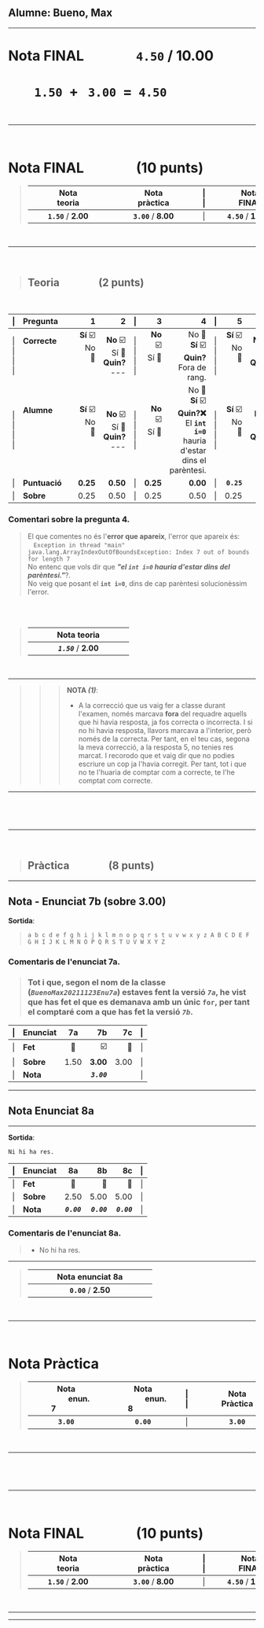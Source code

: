 ## Alumne:  **Bueno, Max**
---

# **Nota FINAL**&nbsp;&nbsp;&nbsp;&nbsp;&nbsp;&nbsp;&nbsp;&nbsp;&nbsp;&nbsp;&nbsp;&nbsp;&nbsp;&nbsp;&nbsp;&nbsp;**```4.50```** / **10.00**

# &nbsp;&nbsp;&nbsp;&nbsp;&nbsp;&nbsp;&nbsp;&nbsp;```1.50```&nbsp;&nbsp;**+**&nbsp;&nbsp; ```3.00```&nbsp;&nbsp;**=**&nbsp;&nbsp;**```4.50```**

<br><hr><br>
# **Nota FINAL**&nbsp;&nbsp;&nbsp;&nbsp;&nbsp;&nbsp;&nbsp;&nbsp;&nbsp;&nbsp;&nbsp;&nbsp;&nbsp;&nbsp;&nbsp;&nbsp;(10 punts)
>|&nbsp;&nbsp;&nbsp;&nbsp;&nbsp;&nbsp;&nbsp;&nbsp;&nbsp;&nbsp;&nbsp;&nbsp;Nota&nbsp;&nbsp;&nbsp;&nbsp;&nbsp;&nbsp;&nbsp;&nbsp;&nbsp;&nbsp;&nbsp;&nbsp;<br>&nbsp;&nbsp;&nbsp;&nbsp;&nbsp;&nbsp;&nbsp;&nbsp;&nbsp;&nbsp;&nbsp;&nbsp;teoria&nbsp;&nbsp;&nbsp;&nbsp;&nbsp;&nbsp;&nbsp;&nbsp;&nbsp;&nbsp;&nbsp;&nbsp;|&nbsp;&nbsp;&nbsp;&nbsp;&nbsp;&nbsp;&nbsp;&nbsp;&nbsp;&nbsp;&nbsp;&nbsp;Nota&nbsp;&nbsp;&nbsp;&nbsp;&nbsp;&nbsp;&nbsp;&nbsp;&nbsp;&nbsp;&nbsp;&nbsp;<br>&nbsp;&nbsp;&nbsp;&nbsp;&nbsp;&nbsp;&nbsp;&nbsp;&nbsp;&nbsp;&nbsp;&nbsp;pràctica&nbsp;&nbsp;&nbsp;&nbsp;&nbsp;&nbsp;&nbsp;&nbsp;&nbsp;&nbsp;&nbsp;&nbsp;|\|<br>\||&nbsp;&nbsp;&nbsp;&nbsp;&nbsp;&nbsp;&nbsp;&nbsp;&nbsp;&nbsp;&nbsp;&nbsp;Nota&nbsp;&nbsp;&nbsp;&nbsp;&nbsp;&nbsp;&nbsp;&nbsp;&nbsp;&nbsp;&nbsp;&nbsp;<br>&nbsp;&nbsp;&nbsp;&nbsp;&nbsp;&nbsp;&nbsp;&nbsp;&nbsp;&nbsp;&nbsp;&nbsp;FINAL&nbsp;&nbsp;&nbsp;&nbsp;&nbsp;&nbsp;&nbsp;&nbsp;&nbsp;&nbsp;&nbsp;&nbsp;|
>|:-:|:-:|:-:|:-:|
>|**```1.50```**&nbsp;/&nbsp;**2.00**|**```3.00```**&nbsp;/**&nbsp;8.00**|\||**```4.50```**&nbsp;/**&nbsp;10.00**

<br><hr><br>

> ## **Teoria**&nbsp;&nbsp;&nbsp;&nbsp;&nbsp;&nbsp;&nbsp;&nbsp;&nbsp;&nbsp;&nbsp;&nbsp;&nbsp;&nbsp;&nbsp;&nbsp;(2 punts)
<br>

| \||Pregunta|**1**|**2**|\||**3**|**4**|\||**5**|**6**|**\|**| **NOTA&nbsp;&nbsp;&nbsp;&nbsp;&nbsp;\|**|
|:-|:-|-:|-:|:-:|-:|-:|:-:|-:|-:|-:|-:|
| \|<br>\|<br>\|<br>\|<br>|**Correcte**&nbsp;&nbsp;&nbsp;&nbsp;<br><br><br><br>|**Sí** ☑️<br>No 🔲<br><br><br>|**No** ☑️<br>Sí 🔲<br>**Quin?**<br>---<br>|\|<br>\|<br>\|<br>\|<br>|**No** ☑️<br>Sí 🔲<br><br><br>|No 🔲<br>**Sí** ☑️<br>**Quin?**<br>Fora de rang.|\|<br>\|<br>\|<br>\|<br>|**Sí** ☑️<br>No 🔲<br><br><br>|**No** ☑️<br>Sí 🔲<br>**Quin?**<br>---<br>|\|<br>\|<br>\|<br>\||<br><br><br>|
| \|<br>\|<br>\|<br>\|<br>|**Alumne**&nbsp;&nbsp;&nbsp;&nbsp;<br><br><br><br><br>|**Sí** ☑️<br>No 🔲<br><br><br>|**No** ☑️<br>Sí 🔲<br>**Quin?**<br>---<br>|\|<br>\|<br>\|<br>\|<br>|**No** ☑️<br>Sí 🔲<br><br><br>|No 🔲<br>**Sí** ☑️<br>**Quin?❌**<br>El **```int i=0```** hauria d'estar dins el parèntesi.<br>|\|<br>\|<br>\|<br>\|<br>|**Sí** ☑️<br>No 🔲<br><br><br>|**No** 🔲<br>Sí ☑️<br>**Quin?**<br>---<br>|\|<br>\|<br>\|<br>\|<br>
| \||**Puntuació**&nbsp;&nbsp;&nbsp;&nbsp;|**0.25**|**0.50**|\||**0.25**|**0.00**|\||**```0.25```**|**```0.25```**|\||***```1.50```* *(1)*** **\|**|
| \||**Sobre**&nbsp;&nbsp;&nbsp;&nbsp;|0.25|0.50|\||0.25|0.50|\||0.25|0.25|\||**2.00**&nbsp;&nbsp;&nbsp;&nbsp;**\|**|

### Comentari sobre la **pregunta 4**.
> El que comentes no és l'**error que apareix**, l'error que apareix és:<br>
> &nbsp;&nbsp;&nbsp;```Exception in thread "main" java.lang.ArrayIndexOutOfBoundsException: Index 7 out of bounds for length 7```<br>
> No entenc que vols dir que ***"el ```int i=0``` hauria d'estar dins del parèntesi."***?.<br>
> No veig que posant el **```int i=0```**, dins de cap parèntesi solucionèssim l'error.<br>
> 

<br>
<br>

>|&nbsp;&nbsp;&nbsp;&nbsp;&nbsp;&nbsp;&nbsp;&nbsp;&nbsp;&nbsp;&nbsp;&nbsp;**Nota teoria**&nbsp;&nbsp;&nbsp;&nbsp;&nbsp;&nbsp;&nbsp;&nbsp;&nbsp;&nbsp;&nbsp;&nbsp;|
>|:-:|
>|***```1.50```***&nbsp;/&nbsp;**2.00**|

<br>
<hr>

> > > **NOTA *(1)***:
> > > * A la correcció que us vaig fer a classe durant l'examen, només marcava **fora** del requadre aquells que hi havia resposta, ja fos correcta o incorrecta. I si no hi havia resposta, llavors marcava a l'interior, però només de la correcta.
Per tant, en el teu cas, segona la meva correcció, a la resposta 5, no tenies res marcat.
I recorodo que et vaig dir que no podies escriure un cop ja l'havia corregit.
Per tant, tot i que no te l'huaria de comptar com a correcte, te l'he comptat com correcte.
<hr>
<br>

<br><hr><br>

> ## **Pràctica**&nbsp;&nbsp;&nbsp;&nbsp;&nbsp;&nbsp;&nbsp;&nbsp;&nbsp;&nbsp;&nbsp;&nbsp;&nbsp;&nbsp;&nbsp;&nbsp;(8 punts)

<hr>

## **Nota** - Enunciat **7b** (sobre **3.00**)

**Sortida**:
>```
> a b c d e f g h i j k l m n o p q r s t u v w x y z A B C D E F G H I J K L M N O P Q R S T U V W X Y Z  
>```

### Comentaris de l'**enunciat 7a**.
> ### Tot i que, segon el nom de la classe (***```BuenoMax20211123Enu7a```***) estaves fent la versió ***```7a```***, he vist que has fet el que es demanava amb **un únic** **```for```**, per tant el comptaré com a que has fet la versió ***```7b```***.



|\||Enunciat |7a|7b|7c|\|
|:-|:-|:-:|-:|-:|-:|
|\||**Fet**|🔲|☑️|🔲|\|
|\||**Sobre**|1.50|**3.00**|3.00|\|
|\||**Nota**||***```3.00```***||\|

<hr>

## **Nota** Enunciat **8a**
---

**Sortida**:
```
Ni hi ha res.
```

|\||Enunciat |8a|8b|8c|\|
|:-|:-|:-:|-:|-:|-:|
|\||**Fet**|🔲|🔲|🔲|\|
|\||**Sobre**|2.50|5.00|5.00|\|
|\||**Nota**|***```0.00```***|***```0.00```***|***```0.00```***|\|

### Comentaris de l'**enunciat 8a**.
> - No hi ha res.

<hr>

>|&nbsp;&nbsp;&nbsp;&nbsp;&nbsp;&nbsp;&nbsp;&nbsp;&nbsp;&nbsp;&nbsp;&nbsp;**Nota enunciat 8a**&nbsp;&nbsp;&nbsp;&nbsp;&nbsp;&nbsp;&nbsp;&nbsp;&nbsp;&nbsp;&nbsp;&nbsp;|
>|:-:|
>|**```0.00```**&nbsp;/&nbsp;**2.50**|


<br><hr><br>

# **Nota Pràctica**

>|&nbsp;&nbsp;&nbsp;&nbsp;&nbsp;&nbsp;&nbsp;&nbsp;&nbsp;&nbsp;&nbsp;&nbsp;Nota&nbsp;&nbsp;&nbsp;&nbsp;&nbsp;&nbsp;&nbsp;&nbsp;&nbsp;&nbsp;&nbsp;&nbsp;<br>&nbsp;&nbsp;&nbsp;&nbsp;&nbsp;&nbsp;&nbsp;&nbsp;&nbsp;&nbsp;&nbsp;&nbsp;enun. 7&nbsp;&nbsp;&nbsp;&nbsp;&nbsp;&nbsp;&nbsp;&nbsp;&nbsp;&nbsp;&nbsp;&nbsp;|&nbsp;&nbsp;&nbsp;&nbsp;&nbsp;&nbsp;&nbsp;&nbsp;&nbsp;&nbsp;&nbsp;&nbsp;Nota&nbsp;&nbsp;&nbsp;&nbsp;&nbsp;&nbsp;&nbsp;&nbsp;&nbsp;&nbsp;&nbsp;&nbsp;<br>&nbsp;&nbsp;&nbsp;&nbsp;&nbsp;&nbsp;&nbsp;&nbsp;&nbsp;&nbsp;&nbsp;&nbsp;enun. 8&nbsp;&nbsp;&nbsp;&nbsp;&nbsp;&nbsp;&nbsp;&nbsp;&nbsp;&nbsp;&nbsp;&nbsp;|\|<br>\||&nbsp;&nbsp;&nbsp;&nbsp;&nbsp;&nbsp;&nbsp;&nbsp;&nbsp;&nbsp;&nbsp;&nbsp;Nota&nbsp;&nbsp;&nbsp;&nbsp;&nbsp;&nbsp;&nbsp;&nbsp;&nbsp;&nbsp;&nbsp;&nbsp;<br>&nbsp;&nbsp;&nbsp;&nbsp;&nbsp;&nbsp;&nbsp;&nbsp;&nbsp;&nbsp;&nbsp;&nbsp;Pràctica&nbsp;&nbsp;&nbsp;&nbsp;&nbsp;&nbsp;&nbsp;&nbsp;&nbsp;&nbsp;&nbsp;&nbsp;|
>|:-:|:-:|:-:|:-:|
>|**```3.00```**|**```0.00```**|\||**```3.00```**|

<br><hr><br>



<br><hr><br>
# **Nota FINAL**&nbsp;&nbsp;&nbsp;&nbsp;&nbsp;&nbsp;&nbsp;&nbsp;&nbsp;&nbsp;&nbsp;&nbsp;&nbsp;&nbsp;&nbsp;&nbsp;(10 punts)
>|&nbsp;&nbsp;&nbsp;&nbsp;&nbsp;&nbsp;&nbsp;&nbsp;&nbsp;&nbsp;&nbsp;&nbsp;Nota&nbsp;&nbsp;&nbsp;&nbsp;&nbsp;&nbsp;&nbsp;&nbsp;&nbsp;&nbsp;&nbsp;&nbsp;<br>&nbsp;&nbsp;&nbsp;&nbsp;&nbsp;&nbsp;&nbsp;&nbsp;&nbsp;&nbsp;&nbsp;&nbsp;teoria&nbsp;&nbsp;&nbsp;&nbsp;&nbsp;&nbsp;&nbsp;&nbsp;&nbsp;&nbsp;&nbsp;&nbsp;|&nbsp;&nbsp;&nbsp;&nbsp;&nbsp;&nbsp;&nbsp;&nbsp;&nbsp;&nbsp;&nbsp;&nbsp;Nota&nbsp;&nbsp;&nbsp;&nbsp;&nbsp;&nbsp;&nbsp;&nbsp;&nbsp;&nbsp;&nbsp;&nbsp;<br>&nbsp;&nbsp;&nbsp;&nbsp;&nbsp;&nbsp;&nbsp;&nbsp;&nbsp;&nbsp;&nbsp;&nbsp;pràctica&nbsp;&nbsp;&nbsp;&nbsp;&nbsp;&nbsp;&nbsp;&nbsp;&nbsp;&nbsp;&nbsp;&nbsp;|\|<br>\||&nbsp;&nbsp;&nbsp;&nbsp;&nbsp;&nbsp;&nbsp;&nbsp;&nbsp;&nbsp;&nbsp;&nbsp;Nota&nbsp;&nbsp;&nbsp;&nbsp;&nbsp;&nbsp;&nbsp;&nbsp;&nbsp;&nbsp;&nbsp;&nbsp;<br>&nbsp;&nbsp;&nbsp;&nbsp;&nbsp;&nbsp;&nbsp;&nbsp;&nbsp;&nbsp;&nbsp;&nbsp;FINAL&nbsp;&nbsp;&nbsp;&nbsp;&nbsp;&nbsp;&nbsp;&nbsp;&nbsp;&nbsp;&nbsp;&nbsp;|
>|:-:|:-:|:-:|:-:|
>|**```1.50```**&nbsp;/&nbsp;**2.00**|**```3.00```**&nbsp;/**&nbsp;8.00**|\||**```4.50```**&nbsp;/**&nbsp;10.00**
<br>
<hr>
<hr>